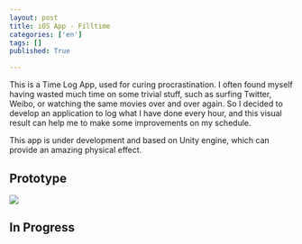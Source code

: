 ```yaml
---
layout: post
title: iOS App - Filltime
categories: ['en']
tags: []
published: True

---
```


This is a Time Log App, used for curing procrastination. I often found myself having wasted much time on some trivial stuff, such as surfing Twitter, Weibo, or watching the same movies over and over again. So I decided to develop an application to log what I have done every hour, and this visual result can help me to make some improvements on my schedule.

This app is under development and based on Unity engine, which can provide an amazing physical effect.

## Prototype

![](https://ww3.sinaimg.cn/large/6d0af205jw1eyzl92o0zuj20jr0in407.jpg)

## In Progress